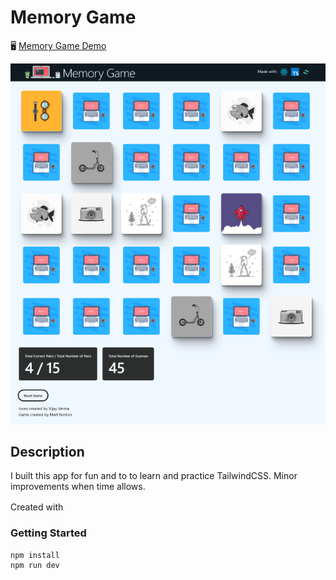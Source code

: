 # Memory Game

🖥️ [Memory Game Demo](https://memory-game-six-rouge.vercel.app/)

[![Memory Game Demo](public/thumbnail.png)](https://memory-game-six-rouge.vercel.app/)
## Description
I built this app for fun and to to learn and practice TailwindCSS. Minor improvements when time allows.

Created with
<img height="16" width="16" src="https://cdn.simpleicons.org/React" />
<img height="16" width="16" src="https://cdn.simpleicons.org/Typescript" />
<img height="16" width="16" src="https://cdn.simpleicons.org/TailwindCSS" />
<img height="16" width="16" src="https://cdn.simpleicons.org/Vite" />


### Getting Started
```
npm install
npm run dev





